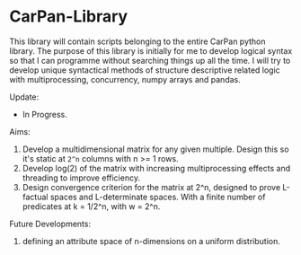 # CarPan-Library

This library will contain scripts belonging to the entire CarPan python library. 
The purpose of this library is initially for me to develop logical syntax so that I can programme without searching things up all the time.
I will try to develop unique syntactical methods of structure descriptive related logic with multiprocessing, concurrency, numpy arrays and pandas.

Update:
- In Progress.

Aims:
1. Develop a multidimensional matrix for any given multiple. Design this so it's static at `2^n` columns with n >= 1 rows.
2. Develop log(2) of the matrix with increasing multiprocessing effects and threading to improve efficiency. 
3. Design convergence criterion for the matrix at 2^n, designed to prove L-factual spaces and L-determinate spaces. With a finite number of predicates at k = 1/2^n, with w = 2^n.

Future Developments:
1. defining an attribute space of n-dimensions on a uniform distribution.
